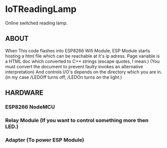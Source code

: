 # IoTReadingLamp
Online switched reading lamp.

## ABOUT
  When This code flashes into ESP8266 Wifi Module, ESP Module starts hosting a html file which can be reachable at it's ip adress.
  Page variable is a HTML doc which converted to C++ strings (escape quotes, I mean.) (You must convert the document to prevent faulty invokes an alternative interpretation)
  And controls I/O's depends on the directory which you are in. (in my case /LEDOff turns off, /LEDOn turns on the light.)
  
## HARDWARE
  ### ESP8266 NodeMCU
  ### Relay Module (If you want to control something more then LED.)
  ### Adapter (To power ESP Module)
